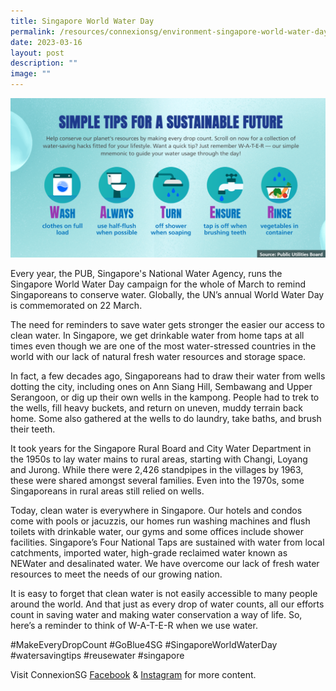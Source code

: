 ```yaml
---
title: Singapore World Water Day
permalink: /resources/connexionsg/environment-singapore-world-water-day/
date: 2023-03-16
layout: post
description: ""
image: ""
---
```

![](/images/connexionsg/2023/singapore%20world%20water%20day.png)

Every year, the PUB, Singapore's National Water Agency, runs the Singapore World Water Day campaign for the whole of March to remind Singaporeans to conserve water. Globally, the UN’s annual World Water Day is commemorated on 22 March.

The need for reminders to save water gets stronger the easier our access to clean water. In Singapore, we get drinkable water from home taps at all times even though we are one of the most water-stressed countries in the world with our lack of natural fresh water resources and storage space.

In fact, a few decades ago, Singaporeans had to draw their water from wells dotting the city, including ones on Ann Siang Hill, Sembawang and Upper Serangoon, or dig up their own wells in the kampong. People had to trek to the wells, fill heavy buckets, and return on uneven, muddy terrain back home. Some also gathered at the wells to do laundry, take baths, and brush their teeth.

It took years for the Singapore Rural Board and City Water Department in the 1950s to lay water mains to rural areas, starting with Changi, Loyang and Jurong. While there were 2,426 standpipes in the villages by 1963, these were shared amongst several families. Even into the 1970s, some Singaporeans in rural areas still relied on wells.

Today, clean water is everywhere in Singapore. Our hotels and condos come with pools or jacuzzis, our homes run washing machines and flush toilets with drinkable water, our gyms and some offices include shower facilities. Singapore’s Four National Taps are sustained with water from local catchments, imported water, high-grade reclaimed water known as NEWater and desalinated water. We have overcome our lack of fresh water resources to meet the needs of our growing nation.

It is easy to forget that clean water is not easily accessible to many people around the world. And that just as every drop of water counts, all our efforts count in saving water and making water conservation a way of life. So, here’s a reminder to think of W-A-T-E-R when we use water.

#MakeEveryDropCount #GoBlue4SG #SingaporeWorldWaterDay #watersavingtips #reusewater #singapore

Visit ConnexionSG [Facebook](https://www.facebook.com/ConnexionSG) & [Instagram](https://www.instagram.com/connexionsg/) for more content.